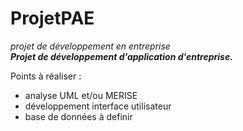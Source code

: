 # ProjetPAE
*projet de développement en entreprise*  
**_Projet de développement d'application d'entreprise._**

Points à réaliser :  

- analyse UML et/ou MERISE  
- développement interface utilisateur  
- base de données à definir  
